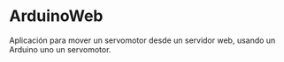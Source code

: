 # ArduinoWeb
Aplicación para mover un servomotor desde un servidor web, usando un Arduino uno un servomotor.
